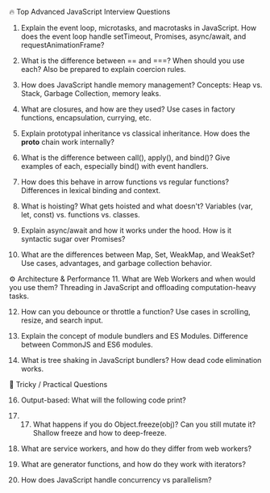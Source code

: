 🔥 Top Advanced JavaScript Interview Questions
1. Explain the event loop, microtasks, and macrotasks in JavaScript.
How does the event loop handle setTimeout, Promises, async/await, and requestAnimationFrame?

2. What is the difference between == and ===? When should you use each?
Also be prepared to explain coercion rules.

3. How does JavaScript handle memory management?
Concepts: Heap vs. Stack, Garbage Collection, memory leaks.

4. What are closures, and how are they used?
Use cases in factory functions, encapsulation, currying, etc.

5. Explain prototypal inheritance vs classical inheritance.
How does the __proto__ chain work internally?

6. What is the difference between call(), apply(), and bind()?
Give examples of each, especially bind() with event handlers.

7. How does this behave in arrow functions vs regular functions?
Differences in lexical binding and context.

8. What is hoisting? What gets hoisted and what doesn't?
Variables (var, let, const) vs. functions vs. classes.

9. Explain async/await and how it works under the hood.
How is it syntactic sugar over Promises?

10. What are the differences between Map, Set, WeakMap, and WeakSet?
Use cases, advantages, and garbage collection behavior.

⚙️ Architecture & Performance
11. What are Web Workers and when would you use them?
Threading in JavaScript and offloading computation-heavy tasks.

12. How can you debounce or throttle a function?
Use cases in scrolling, resize, and search input.

13. Explain the concept of module bundlers and ES Modules.
Difference between CommonJS and ES6 modules.

14. What is tree shaking in JavaScript bundlers?
How dead code elimination works.

🧪 Tricky / Practical Questions

16. Output-based: What will the following code print?
17. 17. What happens if you do Object.freeze(obj)? Can you still mutate it?
Shallow freeze and how to deep-freeze.

18. What are service workers, and how do they differ from web workers?
19. What are generator functions, and how do they work with iterators?
20. How does JavaScript handle concurrency vs parallelism?
